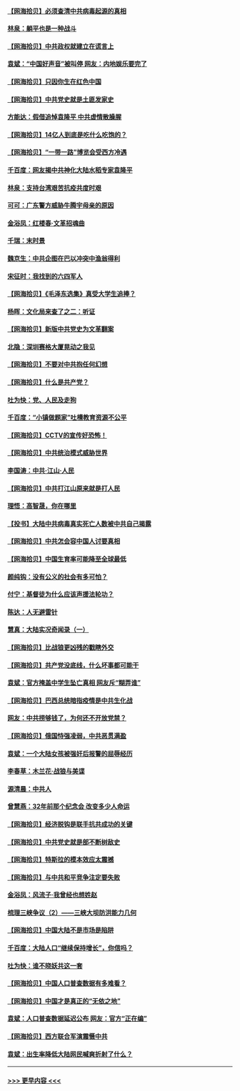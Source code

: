 #### [【网海拾贝】必须查清中共病毒起源的真相](../pages/nsc993/n12984276.md?t=05300352) 
#### [林泉：躺平也是一种战斗](../pages/nsc993/n12984194.md?t=05300352) 
#### [【网海拾贝】中共政权就建立在谎言上](../pages/nsc993/n12981880.md?t=05300352) 
#### [袁斌：“中国好声音”被叫停 网友：内地娱乐要完了](../pages/nsc993/n12981826.md?t=05300352) 
#### [【网海拾贝】只因你生在红色中国](../pages/nsc993/n12979096.md?t=05300352) 
#### [【网海拾贝】中共党史就是土匪发家史](../pages/nsc993/n12976478.md?t=05300352) 
#### [方能达：假借追悼袁隆平 中共虚情散臊腥](../pages/nsc993/n12976396.md?t=05300352) 
#### [【网海拾贝】14亿人到底是吃什么吃饱的？](../pages/nsc993/n12974125.md?t=05300352) 
#### [【网海拾贝】“一带一路”博览会受西方冷遇](../pages/nsc993/n12971787.md?t=05300352) 
#### [千百度：网友揭中共神化大陆水稻专家袁隆平](../pages/nsc993/n12971733.md?t=05300352) 
#### [林泉：支持台湾艰苦抗疫共度时艰](../pages/nsc993/n12971350.md?t=05300352) 
#### [可可：广东警方威胁牛腾宇母亲的原因](../pages/nsc993/n12971100.md?t=05300352) 
#### [金浴凤：红楼春·文革招魂曲](../pages/nsc993/n12970354.md?t=05300352) 
#### [千瑞：末时景](../pages/nsc993/n12970337.md?t=05300352) 
#### [魏京生：中共企图在巴以冲突中渔翁得利](../pages/nsc993/n12970286.md?t=05300352) 
#### [宋征时：我找到的六四军人](../pages/nsc993/n12970213.md?t=05300352) 
#### [【网海拾贝】《毛泽东选集》真受大学生追捧？](../pages/nsc993/n12968779.md?t=05300352) 
#### [杨晖：文化局来查了之二：听证](../pages/nsc993/n12966528.md?t=05300352) 
#### [【网海拾贝】新版中共党史为文革翻案](../pages/nsc993/n12967526.md?t=05300352) 
#### [北隐：深圳赛格大厦晃动之我见](../pages/nsc993/n12967393.md?t=05300352) 
#### [【网海拾贝】不要对中共抱任何幻想](../pages/nsc993/n12965222.md?t=05300352) 
#### [【网海拾贝】什么是共产党？](../pages/nsc993/n12962781.md?t=05300352) 
#### [吐为快：党、人民及走狗](../pages/nsc993/n12962747.md?t=05300352) 
#### [千百度：“小镇做题家”吐槽教育资源不公平](../pages/nsc993/n12962705.md?t=05300352) 
#### [【网海拾贝】CCTV的宣传好恐怖！](../pages/nsc993/n12959984.md?t=05300352) 
#### [【网海拾贝】中共统治模式威胁世界](../pages/nsc993/n12957622.md?t=05300352) 
#### [李国涛：中共‧江山‧人民](../pages/nsc993/n12957502.md?t=05300352) 
#### [【网海拾贝】中共打江山原来就是打人民](../pages/nsc993/n12954345.md?t=05300352) 
#### [理悟：高智晟，你在哪里](../pages/nsc993/n12953115.md?t=05300352) 
#### [【投书】大陆中共病毒真实死亡人数被中共自己揭露](../pages/nsc993/n12953050.md?t=05300352) 
#### [【网海拾贝】中共怎会容中国人讨要真相](../pages/nsc993/n12952161.md?t=05300352) 
#### [【网海拾贝】中国生育率可能降至全球最低](../pages/nsc993/n12948793.md?t=05300352) 
#### [颜纯钩：没有公义的社会有多可怕？](../pages/nsc993/n12947626.md?t=05300352) 
#### [付宁：基督徒为什么应该声援法轮功？](../pages/nsc993/n12947233.md?t=05300352) 
#### [陈达：人无避雷针](../pages/nsc993/n12947098.md?t=05300352) 
#### [慧真：大陆实况奇闻录（一）](../pages/nsc993/n12945811.md?t=05300352) 
#### [【网海拾贝】比战狼更凶残的戳瞎外交](../pages/nsc993/n12945717.md?t=05300352) 
#### [【网海拾贝】共产党没底线，什么坏事都可能干](../pages/nsc993/n12942090.md?t=05300352) 
#### [袁斌：官方掩盖中学生坠亡真相 网友斥“糊弄谁”](../pages/nsc993/n12942029.md?t=05300352) 
#### [【网海拾贝】巴西总统暗指疫情是中共生化战](../pages/nsc993/n12938999.md?t=05300352) 
#### [网友：中共捞够钱了，为何还不开放党禁？](../pages/nsc993/n12938952.md?t=05300352) 
#### [【网海拾贝】俄国恃强凌弱，中共恶贯满盈](../pages/nsc993/n12936626.md?t=05300352) 
#### [袁斌：一个大陆女孩被强奸后报警的屈辱经历](../pages/nsc993/n12936547.md?t=05300352) 
#### [李春草：木兰花·战狼与美谍](../pages/nsc993/n12935995.md?t=05300352) 
#### [源清晨：中共人](../pages/nsc993/n12935589.md?t=05300352) 
#### [曾慧燕：32年前那个纪念会 改变多少人命运](../pages/nsc993/n12934233.md?t=05300352) 
#### [【网海拾贝】经济脱钩是联手抗共成功的关键](../pages/nsc993/n12934176.md?t=05300352) 
#### [【网海拾贝】中共党史就是部不断树敌史](../pages/nsc993/n12932844.md?t=05300352) 
#### [【网海拾贝】特斯拉的模本效应太震撼](../pages/nsc993/n12925626.md?t=05300352) 
#### [【网海拾贝】与中共和平竞争注定要失败](../pages/nsc993/n12923326.md?t=05300352) 
#### [金浴凤：风流子‧我曾经也想姓赵](../pages/nsc993/n12920911.md?t=05300352) 
#### [梳理三峡争议（2）——三峡大坝防洪能力几何](../pages/nsc993/n12920173.md?t=05300352) 
#### [【网海拾贝】中国大陆不是市场是陷阱](../pages/nsc993/n12920143.md?t=05300352) 
#### [千百度：大陆人口“继续保持增长”，你信吗？](../pages/nsc993/n12918946.md?t=05300352) 
#### [吐为快：谁不晓妖共这一套](../pages/nsc993/n12918941.md?t=05300352) 
#### [【网海拾贝】中国人口普查数据有多难看？](../pages/nsc993/n12917822.md?t=05300352) 
#### [【网海拾贝】中国才是真正的“无依之地”](../pages/nsc993/n12915845.md?t=05300352) 
#### [袁斌：人口普查数据延迟公布 网友：官方“正在编”](../pages/nsc993/n12915748.md?t=05300352) 
#### [【网海拾贝】西方联合军演震慑中共](../pages/nsc993/n12913466.md?t=05300352) 
#### [袁斌：出生率降低大陆网民喊爽折射了什么？](../pages/nsc993/n12913365.md?t=05300352) 

----
#### [ >>> 更早内容 <<< ](../indexes/nsc993-earlier.md)
